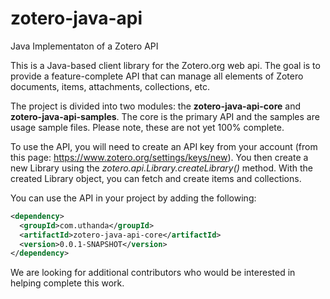 # zotero-java-api
 Java Implementaton of a Zotero API

This is a Java-based client library for the Zotero.org web api.  The goal is to provide a feature-complete API that can manage all elements of Zotero documents, items, attachments, collections, etc.

The project is divided into two modules: the **zotero-java-api-core** and **zotero-java-api-samples**.  The core is the primary API and the samples are usage sample files.  Please note, these are not yet 100% complete.

To use the API, you will need to create an API key from your account (from this page: https://www.zotero.org/settings/keys/new).  You then create a new Library using the *zotero.api.Library.createLibrary()* method.  With the created Library object, you can fetch and create items and collections.

You can use the API in your project by adding the following:

```xml
<dependency>
  <groupId>com.uthanda</groupId>
  <artifactId>zotero-java-api-core</artifactId>
  <version>0.0.1-SNAPSHOT</version>
</dependency>
```

We are looking for additional contributors who would be interested in helping complete this work.
